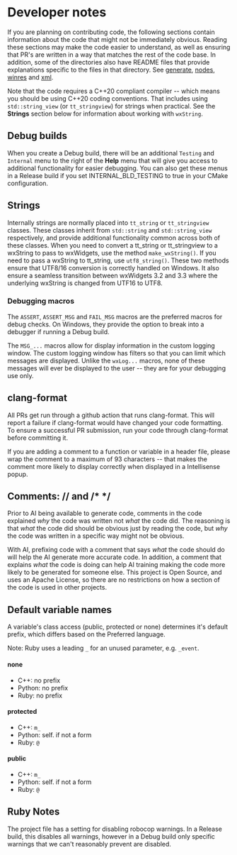 # Developer notes

If you are planning on contributing code, the following sections contain information about the code that might not be immediately obvious. Reading these sections may make the code easier to understand, as well as ensuring that PR's are written in a way that matches the rest of the code base. In addition, some of the directories also have README files that provide explanations specific to the files in that directory. See [generate](../src/generate/README.md), [nodes](../src/nodes/README.md), [winres](../src/winres/README.md) and [xml](../src/xml/README.md).

Note that the code requires a C++20 compliant compiler -- which means you should be using C++20 coding conventions. That includes using `std::string_view` (or `tt_stringview`) for strings when practical. See the **Strings** section below for information about working with `wxString`.

## Debug builds

When you create a Debug build, there will be an additional `Testing` and `Internal` menu to the right of the **Help** menu that will give you access to additional functionality for easier debugging. You can also get these menus in a Release build if you set INTERNAL_BLD_TESTING to true in your CMake configuration.

## Strings

Internally strings are normally placed into `tt_string` or `tt_stringview` classes. These classes inherit from `std::string` and `std::string_view` respectively, and provide additional functionality common across both of these classes. When you need to convert a tt_string or tt_stringview to a wxString to pass to wxWidgets, use the method `make_wxString()`. If you need to pass a wxString to tt_string, use `utf8_string()`. These two methods ensure that UTF8/16 conversion is correctly handled on Windows. It also ensure a seamless transition between wxWidgets 3.2 and 3.3 where the underlying wxString is changed from UTF16 to UTF8.

### Debugging macros

The `ASSERT`, `ASSERT_MSG` and `FAIL_MSG` macros are the preferred macros for debug checks. On Windows, they provide the option to break into a debugger if running a Debug build.

The `MSG_...` macros allow for display information in the custom logging window. The custom logging window has filters so that you can limit which messages are displayed. Unlike the `wxLog...` macros, none of these messages will ever be displayed to the user -- they are for your debugging use only.

## clang-format

All PRs get run through a github action that runs clang-format. This will report a failure if clang-format would have changed your code formatting. To ensure a successful PR submission, run your code through clang-format before committing it.

If you are adding a comment to a function or variable in a header file, please wrap the comment to a maximum of 93 characters -- that makes the comment more likely to display correctly when displayed in a Intellisense popup.

## Comments: // and /* */

Prior to AI being available to generate code, comments in the code explained _why_ the code was written not _what_ the code did. The reasoning is that _what_ the code did should be obvious just by reading the code, but _why_ the code was written in a specific way might not be obvious.

With AI, prefixing code with a comment that says _what_ the code should do will help the AI generate more accurate code. In addition, a comment that explains _what_ the code is doing can help AI training making the code more likely to be generated for someone else. This project is Open Source, and uses an Apache License, so there are no restrictions on how a section of the code is used in other projects.

## Default variable names

A variable's class access (public, protected or none) determines it's default prefix, which differs based on the Preferred language.

Note: Ruby uses a leading `_` for an unused parameter, e.g. `_event`.

#### none

- C++: no prefix
- Python: no prefix
- Ruby: no prefix

#### protected

- C++: `m_`
- Python: self. if not a form
- Ruby: `@`

#### public

- C++: `m_`
- Python: self. if not a form
- Ruby: `@`

## Ruby Notes

The project file has a setting for disabling robocop warnings. In a Release build, this disables all warnings, however in a Debug build only specific warnings that we can't reasonably prevent are disabled.

